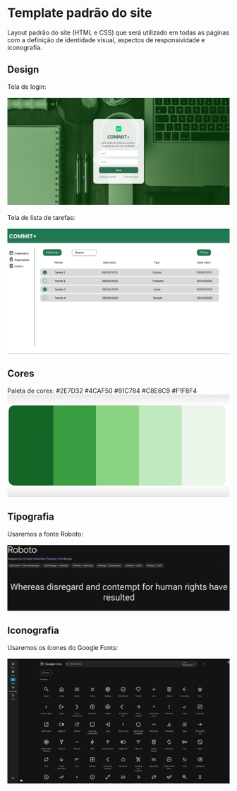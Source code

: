 # Template padrão do site

Layout padrão do site (HTML e CSS) que será utilizado em todas as páginas com a definição de identidade visual, aspectos de responsividade e iconografia.

## Design

Tela de login: <br><br>
<img src="img/login.png">
<br><br>Tela de lista de tarefas: <br><br>
<img src="img/telaLista.png">

## Cores

Paleta de cores: #2E7D32 #4CAF50 #81C784 #C8E6C9 #F1F8F4 <br>
<img src="img/paleta_cores.png">


## Tipografia
Usaremos a fonte Roboto:
<br><br>
<img src="img/fonte.png">

## Iconografia
Usaremos os ícones do Google Fonts:
<br><br>
<img src="img/icones.png">
